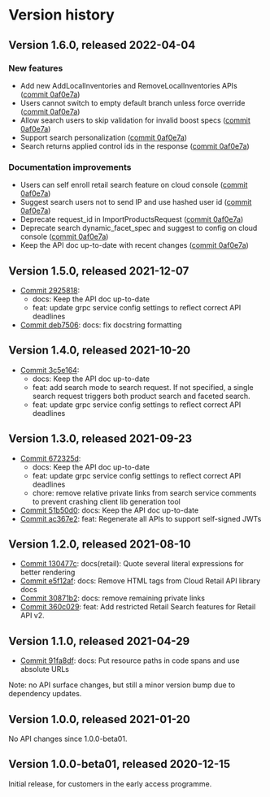 # Version history

## Version 1.6.0, released 2022-04-04

### New features

- Add new AddLocalInventories and RemoveLocalInventories APIs ([commit 0af0e7a](https://github.com/googleapis/google-cloud-dotnet/commit/0af0e7ab415cdb807645c0f30121011fb289352f))
- Users cannot switch to empty default branch unless force override ([commit 0af0e7a](https://github.com/googleapis/google-cloud-dotnet/commit/0af0e7ab415cdb807645c0f30121011fb289352f))
- Allow search users to skip validation for invalid boost specs ([commit 0af0e7a](https://github.com/googleapis/google-cloud-dotnet/commit/0af0e7ab415cdb807645c0f30121011fb289352f))
- Support search personalization ([commit 0af0e7a](https://github.com/googleapis/google-cloud-dotnet/commit/0af0e7ab415cdb807645c0f30121011fb289352f))
- Search returns applied control ids in the response ([commit 0af0e7a](https://github.com/googleapis/google-cloud-dotnet/commit/0af0e7ab415cdb807645c0f30121011fb289352f))

### Documentation improvements

- Users can self enroll retail search feature on cloud console ([commit 0af0e7a](https://github.com/googleapis/google-cloud-dotnet/commit/0af0e7ab415cdb807645c0f30121011fb289352f))
- Suggest search users not to send IP and use hashed user id ([commit 0af0e7a](https://github.com/googleapis/google-cloud-dotnet/commit/0af0e7ab415cdb807645c0f30121011fb289352f))
- Deprecate request_id in ImportProductsRequest ([commit 0af0e7a](https://github.com/googleapis/google-cloud-dotnet/commit/0af0e7ab415cdb807645c0f30121011fb289352f))
- Deprecate search dynamic_facet_spec and suggest to config on cloud console ([commit 0af0e7a](https://github.com/googleapis/google-cloud-dotnet/commit/0af0e7ab415cdb807645c0f30121011fb289352f))
- Keep the API doc up-to-date with recent changes ([commit 0af0e7a](https://github.com/googleapis/google-cloud-dotnet/commit/0af0e7ab415cdb807645c0f30121011fb289352f))

## Version 1.5.0, released 2021-12-07

- [Commit 2925818](https://github.com/googleapis/google-cloud-dotnet/commit/2925818):
  - docs: Keep the API doc up-to-date
  - feat: update grpc service config settings to reflect correct API deadlines
- [Commit deb7506](https://github.com/googleapis/google-cloud-dotnet/commit/deb7506): docs: fix docstring formatting
## Version 1.4.0, released 2021-10-20

- [Commit 3c5e164](https://github.com/googleapis/google-cloud-dotnet/commit/3c5e164):
  - docs: Keep the API doc up-to-date
  - feat: add search mode to search request. If not specified, a single search request triggers both product search and faceted search.
  - feat: update grpc service config settings to reflect correct API deadlines

## Version 1.3.0, released 2021-09-23

- [Commit 672325d](https://github.com/googleapis/google-cloud-dotnet/commit/672325d):
  - docs: Keep the API doc up-to-date
  - feat: update grpc service config settings to reflect correct API deadlines
  - chore: remove relative private links from search service comments to prevent crashing client lib generation tool
- [Commit 51b50d0](https://github.com/googleapis/google-cloud-dotnet/commit/51b50d0): docs: Keep the API doc up-to-date
- [Commit ac367e2](https://github.com/googleapis/google-cloud-dotnet/commit/ac367e2): feat: Regenerate all APIs to support self-signed JWTs

## Version 1.2.0, released 2021-08-10

- [Commit 130477c](https://github.com/googleapis/google-cloud-dotnet/commit/130477c): docs(retail): Quote several literal expressions for better rendering
- [Commit e5f12af](https://github.com/googleapis/google-cloud-dotnet/commit/e5f12af): docs: Remove HTML tags from Cloud Retail API library docs
- [Commit 30871b2](https://github.com/googleapis/google-cloud-dotnet/commit/30871b2): docs: remove remaining private links
- [Commit 360c029](https://github.com/googleapis/google-cloud-dotnet/commit/360c029): feat: Add restricted Retail Search features for Retail API v2.

## Version 1.1.0, released 2021-04-29

- [Commit 91fa8df](https://github.com/googleapis/google-cloud-dotnet/commit/91fa8df): docs: Put resource paths in code spans and use absolute URLs

Note: no API surface changes, but still a minor version bump due to dependency updates.

## Version 1.0.0, released 2021-01-20

No API changes since 1.0.0-beta01.

## Version 1.0.0-beta01, released 2020-12-15

Initial release, for customers in the early access programme.
